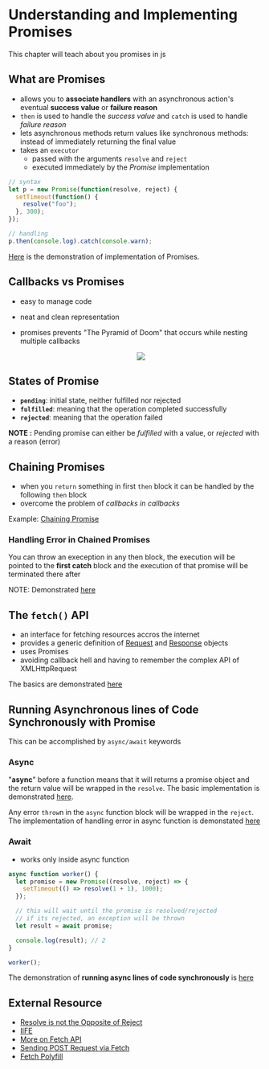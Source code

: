 # Understanding and Implementing Promises

This chapter will teach about you promises in js

## What are Promises

- allows you to **associate handlers** with an asynchronous action's eventual **success value** or **failure reason**
- `then` is used to handle the _success value_ and `catch` is used to handle _failure reason_
- lets asynchronous methods return values like synchronous methods: instead of immediately returning the final value
- takes an `executor`
  - passed with the arguments `resolve` and `reject`
  - executed immediately by the _Promise_ implementation

```js
// syntax
let p = new Promise(function(resolve, reject) {
  setTimeout(function() {
    resolve("foo");
  }, 300);
});

// handling
p.then(console.log).catch(console.warn);
```

[Here](https://github.com/tbhaxor/GUIDE-TO-ASYNC-CODE-IN-JS/blob/chapter-4/codes/basic-promise.html) is the demonstration of implementation of Promises.

## Callbacks vs Promises

- easy to manage code
- neat and clean representation
- promises prevents "The Pyramid of Doom" that occurs while nesting multiple callbacks

  <p style="text-align: center"><img src="https://i.ibb.co/mS64TzT/image.png"></p>

## States of Promise

- **`pending`**: initial state, neither fulfilled nor rejected
- **`fulfilled`**: meaning that the operation completed successfully
- **`rejected`**: meaning that the operation failed

**NOTE :** Pending promise can either be _fulfilled_ with a value, or _rejected_ with a reason (error)

## Chaining Promises

- when you `return` something in first `then` block it can be handled by the following `then` block
- overcome the problem of _callbacks in callbacks_

Example: [Chaining Promise](https://github.com/tbhaxor/GUIDE-TO-ASYNC-CODE-IN-JS/blob/chapter-4/codes/chaining-promise.html)

### Handling Error in Chained Promises

You can throw an exeception in any then block, the execution will be pointed to the **first catch** block and the execution of that promise will be terminated there after

NOTE: Demonstrated [here](https://github.com/tbhaxor/GUIDE-TO-ASYNC-CODE-IN-JS/blob/chapter-4/codes/handling-error-while-chained-promises.html)

## The `fetch()` API

- an interface for fetching resources accros the internet
- provides a generic definition of [Request](https://developer.mozilla.org/en-US/docs/Web/API/Request) and [Response](https://developer.mozilla.org/en-US/docs/Web/API/Response) objects
- uses Promises
- avoiding callback hell and having to remember the complex API of XMLHttpRequest

The basics are demonstrated [here](https://github.com/tbhaxor/GUIDE-TO-ASYNC-CODE-IN-JS/blob/chapter-4/codes/fetch.html)

## Running Asynchronous lines of Code Synchronously with Promise

This can be accomplished by `async/await` keywords

### Async

"**async**" before a function means that it will returns a promise object and the return value will be wrapped in the `resolve`. The basic implementation is demonstrated [here](https://github.com/tbhaxor/GUIDE-TO-ASYNC-CODE-IN-JS/blob/chapter-4/codes/async-function.html).

Any error `throw`n in the `async` function block will be wrapped in the `reject`. The implementation of handling error in async function is demonstated [here](https://github.com/tbhaxor/GUIDE-TO-ASYNC-CODE-IN-JS/blob/chapter-4/codes/handling-error-in-async-function.html)

### Await

- works only inside async function

```js
async function worker() {
  let promise = new Promise((resolve, reject) => {
    setTimeout(() => resolve(1 + 1), 1000);
  });

  // this will wait until the promise is resolved/rejected
  // if its rejected, an exception will be thrown
  let result = await promise;

  console.log(result); // 2
}

worker();
```

The demonstration of **running async lines of code synchronously** is [here](https://github.com/tbhaxor/GUIDE-TO-ASYNC-CODE-IN-JS/blob/chapter-4/codes/async-await.html)

## External Resource

- [Resolve is not the Opposite of Reject](https://jakearchibald.com/2014/resolve-not-opposite-of-reject/)
- [IIFE](https://developer.mozilla.org/en-US/docs/Glossary/IIFE)
- [More on Fetch API](https://developer.mozilla.org/en-US/docs/Web/API/Fetch_API)
- [Sending POST Request via Fetch](https://developers.google.com/web/updates/2015/03/introduction-to-fetch#post_request)
- [Fetch Polyfill](https://github.com/github/fetch)
